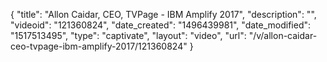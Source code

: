 {
    "title": "Allon Caidar, CEO, TVPage - IBM Amplify 2017",
    "description": "",
    "videoid": "121360824",
    "date_created": "1496439981",
    "date_modified": "1517513495",
    "type": "captivate",
    "layout": "video",
    "url": "\/v\/allon-caidar-ceo-tvpage-ibm-amplify-2017\/121360824"
}